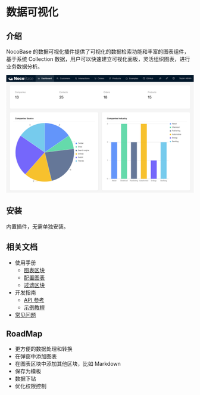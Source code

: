 # 数据可视化

<PluginInfo name="data-visualization"></PluginInfo>

## 介绍

NocoBase 的数据可视化插件提供了可视化的数据检索功能和丰富的图表组件，基于系统 Collection 数据，用户可以快速建立可视化面板，灵活组织图表，进行业务数据分析。

![](./static/2023-11-28-14-06-23.png)

## 安装

内置插件，无需单独安装。

## 相关文档

- 使用手册
  - [图表区块](./user/chart-block.md)
  - [配置图表](./user/configure.md)
  - [过滤区块](./user/filter.md)
- 开发指南
  - [API 参考](./dev/index.md)
  - [示例教程](./step-by-step/index.md)
- [常见问题](./faq.md)

## RoadMap

- 更方便的数据处理和转换
- 在弹窗中添加图表
- 在图表区块中添加其他区块，比如 Markdown
- 保存为模板
- 数据下钻
- 优化权限控制
